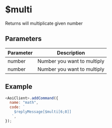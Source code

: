 # $multi

Returns will multiplicate given number

## Parameters

| Parameter | Description                 |
| --------- | --------------------------- |
| number    | Number you want to multiply |
| number    | Number you want to multiply |

## Example

```js
<AoiClient>.addCommand({
  name: "math",
  code: `
    $replyMessage[$multi[6;8]]
   `,
});
```
